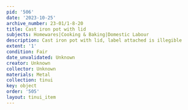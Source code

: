 ```yaml
---
pid: '506'
date: '2023-10-25'
archive_number: 23-01/1-8-20
title: Cast iron pot with lid
subjects: Homewares|Cooking & Baking|Domestic Labour
description: Cast iron pot with lid, label attached is illegible
extent: '1'
condition: Fair
date_unvalidated: Unknown
creator: Unknown
collector: Unknown
materials: Metal
collection: tinui
key: object
order: '505'
layout: tinui_item
---
```


